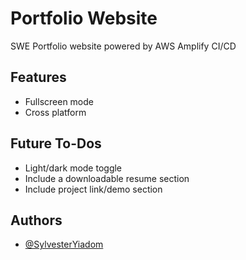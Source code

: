 # Portfolio Website

SWE Portfolio website powered by AWS Amplify CI/CD

## Features

- Fullscreen mode
- Cross platform

## Future To-Dos

- Light/dark mode toggle
- Include a downloadable resume section
- Include project link/demo section

## Authors

- [@SylvesterYiadom](https://github.com/sylvesteryiadom)

